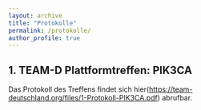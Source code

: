 ```yaml
---
layout: archive
title: "Protokolle"
permalink: /protokolle/
author_profile: true
---
```


## 1. TEAM-D Plattformtreffen: PIK3CA
Das Protokoll des Treffens findet sich hier(https://team-deutschland.org/files/1-Protokoll-PIK3CA.pdf) abrufbar.

